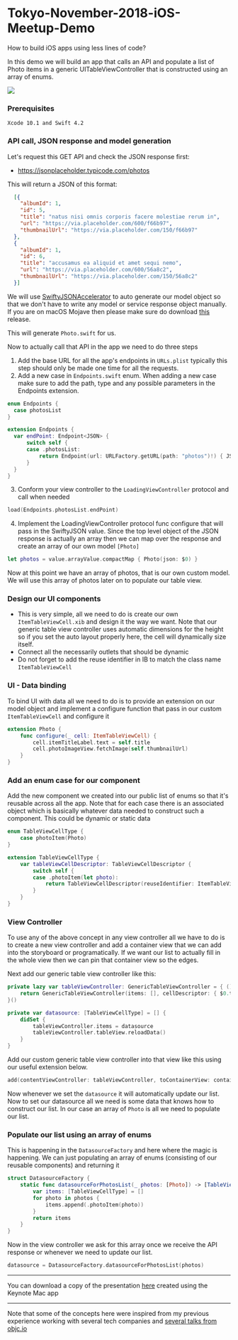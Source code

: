 # Tokyo-November-2018-iOS-Meetup-Demo
How to build iOS apps using less lines of code?

In this demo we will build an app that calls an API and populate a list of Photo items in a generic UITableViewController that is constructed using an array of enums.

![](demo.gif)

### Prerequisites
```
Xcode 10.1 and Swift 4.2
```

### API call, JSON response and model generation

Let's request this GET API and check the JSON response first:

* https://jsonplaceholder.typicode.com/photos

This will return a JSON of this format:

```json
  [{
    "albumId": 1,
    "id": 5,
    "title": "natus nisi omnis corporis facere molestiae rerum in",
    "url": "https://via.placeholder.com/600/f66b97",
    "thumbnailUrl": "https://via.placeholder.com/150/f66b97"
  },
  {
    "albumId": 1,
    "id": 6,
    "title": "accusamus ea aliquid et amet sequi nemo",
    "url": "https://via.placeholder.com/600/56a8c2",
    "thumbnailUrl": "https://via.placeholder.com/150/56a8c2"
  }]
  ```
  
  We will use [SwiftyJSONAccelerator](https://github.com/insanoid/SwiftyJSONAccelerator) to auto generate our model object so that we don't have to write any model or service response object manually. If you are on macOS Mojave then please make sure do download [this](https://github.com/insanoid/SwiftyJSONAccelerator/releases/download/v1.3.0/SwiftyJSONAccelerator.zip) release.
  
  This will generate ```Photo.swift``` for us. 
  
  Now to actually call that API in the app we need to do three steps
  
  1. Add the base URL for all the app's endpoints in ```URLs.plist``` typically this step should only be made one time for all the requests.
  2. Add a new case in ```Endpoints.swift``` enum. When adding a new case make sure to add the path, type and any possible parameters in the Endpoints extension.
  
  ```swift
enum Endpoints {
    case photosList
}

extension Endpoints {
    var endPoint: Endpoint<JSON> {
        switch self {
        case .photosList:
            return Endpoint(url: URLFactory.getURL(path: "photos")!) { JSON($0) }
        }
    }
}
```

3. Conform your view controller to the ```LoadingViewController``` protocol and call when needed
```swift 
load(Endpoints.photosList.endPoint)
```

4. Implement the LoadingViewController protocol func configure that will pass in the SwiftyJSON value. Since the top level object of the JSON response is actually an array then we can map over the response and create an array of our own model ```[Photo]```
```swift
let photos = value.arrayValue.compactMap { Photo(json: $0) }
```
Now at this point we have an array of photos, that is our own custom model. We will use this array of photos later on to populate our table view. 


### Design our UI components

* This is very simple, all we need to do is create our own ```ItemTableViewCell.xib``` and design it the way we want. Note that our generic table view controller uses automatic dimensions for the height so if you set the auto layout properly here, the cell will dynamically size itself. 
* Connect all the necessarily outlets that should be dynamic
* Do not forget to add the reuse identifier in IB to match the class name ```ItemTableViewCell```

### UI - Data binding 

To bind UI with data all we need to do is to provide an extension on our model object and implement a configure function that pass in our custom ```ItemTableViewCell``` and configure it

```swift
extension Photo {
    func configure(_ cell: ItemTableViewCell) {
        cell.itemTitleLabel.text = self.title
        cell.photoImageView.fetchImage(self.thumbnailUrl)
    }
}
```

### Add an enum case for our component

Add the new component we created into our public list of enums so that it's reusable across all the app. Note that for each case there is an associated object which is basically whatever data needed to construct such a component. This could be dynamic or static data

```swift
enum TableViewCellType {
    case photoItem(Photo)
}

extension TableViewCellType {
    var tableViewCellDescriptor: TableViewCellDescriptor {
        switch self {
        case .photoItem(let photo):
            return TableViewCellDescriptor(reuseIdentifier: ItemTableViewCell.className, configure: photo.configure)
        }
    }
}
```

### View Controller 

To use any of the above concept in any view controller all we have to do is to create a new view controller and add a container view that we can add into the storyboard or programatically. If we want our list to actually fill in the whole view then we can pin that container view so the edges. 

Next add our generic table view controller like this:

```swift
private lazy var tableViewController: GenericTableViewController = { () -> GenericTableViewController<TableViewCellType> in
    return GenericTableViewController(items: [], cellDescriptor: { $0.tableViewCellDescriptor })
}()

private var datasource: [TableViewCellType] = [] {
    didSet {
        tableViewController.items = datasource
        tableViewController.tableView.reloadData()
    }
}
```
Add our custom generic table view controller into that view like this using our useful extension below. 

```swift
add(contentViewController: tableViewController, toContainerView: containerView)
```

Now whenever we set the ```datasource``` it will automatically update our list. Now to set our datasource all we need is some data that knows how to construct our list. In our case an array of ```Photo``` is all we need to populate our list. 

### Populate our list using an array of enums

This is happening in the ```DatasourceFactory``` and here where the magic is happening. We can just populating an array of enums (consisting of our reusable components) and returning it

```swift
struct DatasourceFactory {
    static func datasourceForPhotosList(_ photos: [Photo]) -> [TableViewCellType] {
        var items: [TableViewCellType] = []
        for photo in photos {
            items.append(.photoItem(photo))
        }
        return items
    }
}
```

Now in the view controller we ask for this array once we receive the API response or whenever we need to update our list. 

```swift
datasource = DatasourceFactory.datasourceForPhotosList(photos)
```

---

You can download a copy of the presentation [here](https://drive.google.com/open?id=1gHhTbrt8CKejkc_ilQFtrdaJRI0bY_OW) created using the Keynote Mac app

---

Note that some of the concepts here were inspired from my previous experience working with several tech companies and [several talks from objc.io](https://www.objc.io)
